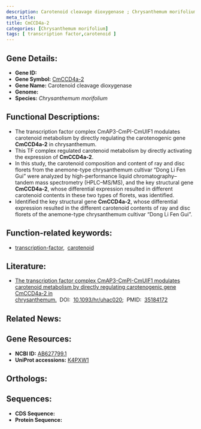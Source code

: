 ```yaml
---
description: Carotenoid cleavage dioxygenase ; Chrysanthemum morifolium
meta_title:
title: CmCCD4a-2
categories: [Chrysanthemum morifolium]
tags: [ transcription factor,carotenoid ]
---
```


## Gene Details:
- **Gene ID:** []()
- **Gene Symbol:** <u>CmCCD4a-2</u>
- **Gene Name:** Carotenoid cleavage dioxygenase
- **Genome:** []()
- **Species:** *Chrysanthemum morifolium*

## Functional Descriptions:
   - The transcription factor complex CmAP3-CmPI-CmUIF1 modulates carotenoid metabolism by directly regulating the carotenogenic gene **CmCCD4a-2** in chrysanthemum.
   - This TF complex regulated carotenoid metabolism by directly activating the expression of **CmCCD4a-2**.
   - In this study, the carotenoid composition and content of ray and disc florets from the anemone-type chrysanthemum cultivar “Dong Li Fen Gui” were analyzed by high-performance liquid chromatography–tandem mass spectrometry (HPLC–MS/MS), and the key structural gene **CmCCD4a-2**, whose differential expression resulted in different carotenoid contents in these two types of florets, was identified.
   - Identified the key structural gene **CmCCD4a-2**, whose differential expression resulted in the different carotenoid contents of ray and disc florets of the anemone-type chrysanthemum cultivar “Dong Li Fen Gui”.

## Function-related keywords:
   - [transcription-factor](/tags/transcription-factor/),&nbsp;&nbsp;[carotenoid](/tags/carotenoid/)

## Literature:
   - [The transcription factor complex CmAP3-CmPI-CmUIF1 modulates carotenoid metabolism by directly regulating carotenogenic gene CmCCD4a-2 in chrysanthemum.](https://doi.org/10.1093/hr/uhac020)&nbsp;&nbsp;DOI:&nbsp;&nbsp;[10.1093/hr/uhac020](https://doi.org/10.1093/hr/uhac020);&nbsp;&nbsp;PMID:&nbsp;&nbsp;[35184172](https://pubmed.ncbi.nlm.nih.gov/35184172/)

## Related News:

## Gene Resources:
- **NCBI ID:**  [AB627799.1](https://www.ncbi.nlm.nih.gov/gene/?term=AB627799.1)
- **UniProt accessions:**  [K4PXW1](https://www.uniprot.org/uniprotkb/K4PXW1/entry)

## Orthologs:

## Sequences:
- **CDS Sequence:**
- **Protein Sequence:**
